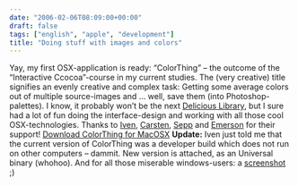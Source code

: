 ```yaml
---
date: "2006-02-06T08:09:00+00:00"
draft: false
tags: ["english", "apple", "development"]
title: "Doing stuff with images and colors"
---
```

Yay, my first OSX-application is ready: “ColorThing” – the outcome
of the “Interactive Ccocoa”-course in my current studies. The (very
creative) title signifies an evenly creative and complex task:
Getting some average colors out of multiple source-images and …
well, save them (into Photoshop-palettes). I know, it probably
won’t be the next
[Delicious Library](http://deliciousmonster.com/), but I sure had a
lot of fun doing the interface-design and working with all those
cool OSX-technologies. Thanks to
[Iven](http://www.weissundschmidt.de),
[Carsten](http://www.iverse.org), [Sepp](http://www.macsepp.com)
and [Emerson](http://www.emersonaraja.com) for their support!
[Download ColorThing for MacOSX](http://chillu.com/assets/downloads/colorthing.zip)
**Update:** Iven just told me that the current version of
ColorThing was a developer build which does not run on other
computers – dammit. New version is attached, as an Universal binary
(whohoo). And for all those miserable windows-users: a
[screenshot](http://chillu.com/assets/colorthing_gui.png) ;)



